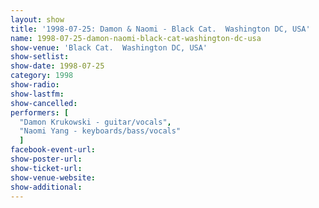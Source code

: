 ```yaml
---
layout: show
title: '1998-07-25: Damon & Naomi - Black Cat.  Washington DC, USA'
name: 1998-07-25-damon-naomi-black-cat-washington-dc-usa
show-venue: 'Black Cat.  Washington DC, USA'
show-setlist: 
show-date: 1998-07-25
category: 1998
show-radio: 
show-lastfm: 
show-cancelled: 
performers: [
  "Damon Krukowski - guitar/vocals",
  "Naomi Yang - keyboards/bass/vocals"
  ]
facebook-event-url: 
show-poster-url: 
show-ticket-url: 
show-venue-website: 
show-additional: 
---
```


